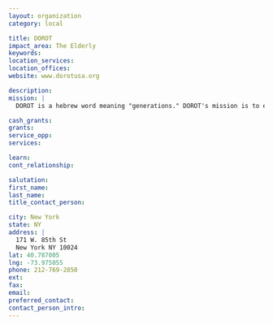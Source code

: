 ```yaml
---
layout: organization
category: local

title: DOROT
impact_area: The Elderly
keywords: 
location_services: 
location_offices: 
website: www.dorotusa.org

description: 
mission: |
  DOROT is a hebrew word meaning "generations." DOROT's mission is to enhance the lives of Jewish and other elderly in the Greater New York City Metropolitan area through a dynamic partnership of volunteers, professionals, and elders; to foster mutually beneficial interaction between the generations; and to provide education, guidance and leadership in developing volunteer-based programs for the elderly nationally and internationally. 

cash_grants: 
grants: 
service_opp: 
services: 

learn: 
cont_relationship: 

salutation: 
first_name: 
last_name: 
title_contact_person: 

city: New York
state: NY
address: |
  171 W. 85th St  
  New York NY 10024
lat: 40.787005
lng: -73.975055
phone: 212-769-2850
ext: 
fax: 
email: 
preferred_contact: 
contact_person_intro: 
---
```

